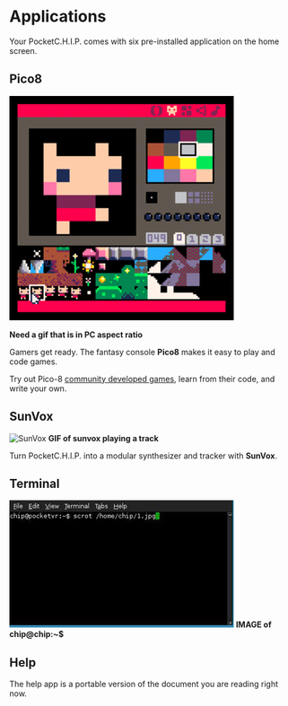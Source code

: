 # Applications

Your PocketC.H.I.P. comes with six pre-installed application on the home screen.

## Pico8

![Pico8](images/p8.gif)

**Need a gif that is in PC aspect ratio**


Gamers get ready. The fantasy console **Pico8** makes it easy to play and code games.

Try out Pico-8 [community developed games](http://www.lexaloffle.com/bbs/?cat=7&sub=2), learn from their code, and write your own.


## SunVox

![SunVox](images/SunVox.jpg)
**GIF of sunvox playing a track**


Turn PocketC.H.I.P. into a modular synthesizer and tracker with **SunVox**. 







## Terminal

![Terminal](images/terminal.jpg)
**IMAGE of chip@chip:~$**




## Help

The help app is a portable version of the document you are reading right now.
